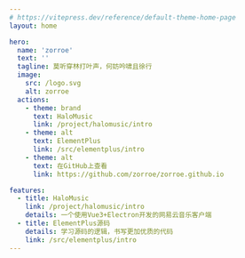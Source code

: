 ```yaml
---
# https://vitepress.dev/reference/default-theme-home-page
layout: home

hero:
  name: 'zorroe'
  text: ''
  tagline: 莫听穿林打叶声，何妨吟啸且徐行
  image:
    src: /logo.svg
    alt: zorroe
  actions:
    - theme: brand
      text: HaloMusic
      link: /project/halomusic/intro
    - theme: alt
      text: ElementPlus
      link: /src/elementplus/intro
    - theme: alt
      text: 在GitHub上查看
      link: https://github.com/zorroe/zorroe.github.io

features:
  - title: HaloMusic
    link: /project/halomusic/intro
    details: 一个使用Vue3+Electron开发的网易云音乐客户端
  - title: ElementPlus源码
    details: 学习源码的逻辑，书写更加优质的代码
    link: /src/elementplus/intro
---
```

